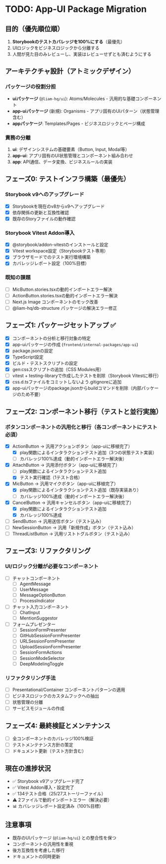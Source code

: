 # TODO: App-UI Package Migration

## 目的（優先順位順）
1. **Storybookのテストカバレッジを100%にする**（最優先）
2. UIロジックをビジネスロジックから分離する
3. 人間が見た目のみレビューし、実装はレビューせずとも済むようにする

## アーキテクチャ設計（アトミックデザイン）

### パッケージの役割分担
- **uiパッケージ** (`@liam-hq/ui`): Atoms/Molecules - 汎用的な基礎コンポーネント
- **app-uiパッケージ** (新規): Organisms - アプリ固有のUIパターン（状態管理含む）
- **appパッケージ**: Templates/Pages - ビジネスロジックとページ構成

### 責務の分離
1. **ui**: デザインシステムの基礎要素（Button, Input, Modal等）
2. **app-ui**: アプリ固有のUI状態管理とコンポーネント組み合わせ
3. **app**: API通信、データ変換、ビジネスルールの実装

## フェーズ0: テストインフラ構築（最優先）

### Storybook v9へのアップグレード
- [x] Storybookを現在のv8からv9へアップグレード
- [x] 依存関係の更新と互換性確認
- [x] 既存のStoryファイルの動作確認

### Storybook Vitest Addon導入
- [x] @storybook/addon-vitestのインストールと設定
- [x] Vitest workspace設定（Storybookテスト専用）
- [x] ブラウザモードでのテスト実行環境構築
- [x] カバレッジレポート設定（100%目標）

### 既知の課題
- [ ] MicButton.stories.tsxの動的インポートエラー解決
- [ ] ActionButton.stories.tsxの動的インポートエラー解決
- [ ] Next.js Image コンポーネントのモック改善
- [ ] @liam-hq/db-structure パッケージの解決エラー修正

## フェーズ1: パッケージセットアップ ✅
- [x] コンポーネントの分析と移行対象の特定
- [x] app-uiパッケージの作成 (`frontend/internal-packages/app-ui`)
- [x] package.jsonの設定
- [x] TypeScript設定
- [x] ビルド・テストスクリプトの設定
- [x] gen:cssスクリプトの追加（CSS Modules用）
- [ ] vitest + testing-libraryで作成したテストを削除（Storybook Vitestに移行）
- [x] css.d.tsファイルをコミットしないよう.gitignoreに追加
- [x] app-uiパッケージのpackage.jsonからbuildコマンドを削除（内部パッケージのため不要）

## フェーズ2: コンポーネント移行（テストと並行実施）

### ボタンコンポーネントの汎用化と移行（各コンポーネントにテスト必須）
- [x] ActionButton → 汎用アクションボタン（app-uiに移植完了）
  - [x] play関数によるインタラクションテスト追加（3つの状態テスト実装）
  - [ ] カバレッジ100%達成（動的インポートエラー解決後）
- [x] AttachButton → 汎用添付ボタン（app-uiに移植完了）
  - [ ] play関数によるインタラクションテスト追加
  - [x] テスト実行確認（1テスト合格）
- [x] MicButton → 汎用マイクボタン（app-uiに移植完了）
  - [x] play関数によるインタラクションテスト追加（既存実装あり）
  - [ ] カバレッジ100%達成（動的インポートエラー解決後）
- [x] CancelButton → 汎用キャンセルボタン（app-uiに移植完了）
  - [x] play関数によるインタラクションテスト追加
  - [x] カバレッジ100%達成
- [ ] SendButton → 汎用送信ボタン（テスト込み）
- [ ] NewSessionButton → 汎用「新規作成」ボタン（テスト込み）
- [ ] ThreadListButton → 汎用リストトグルボタン（テスト込み）

## フェーズ3: リファクタリング

### UI/ロジック分離が必要なコンポーネント
- [ ] チャットコンポーネント
  - [ ] AgentMessage
  - [ ] UserMessage
  - [ ] MessageOptionButton
  - [ ] ProcessIndicator
- [ ] チャット入力コンポーネント
  - [ ] ChatInput
  - [ ] MentionSuggestor
- [ ] フォームプレゼンター
  - [ ] SessionFormPresenter
  - [ ] GitHubSessionFormPresenter
  - [ ] URLSessionFormPresenter
  - [ ] UploadSessionFormPresenter
  - [ ] SessionFormActions
  - [ ] SessionModeSelector
  - [ ] DeepModelingToggle

### リファクタリング手法
- [ ] Presentational/Container コンポーネントパターンの適用
- [ ] ビジネスロジックのカスタムフックへの抽出
- [ ] 状態管理の分離
- [ ] サービスモジュールの作成

## フェーズ4: 最終検証とメンテナンス
- [ ] 全コンポーネントのカバレッジ100%検証
- [ ] テストメンテナンス方針の策定
- [ ] ドキュメント更新（テスト方針含む）

## 現在の進捗状況
- ✅ Storybook v9アップグレード完了
- ✅ Vitest Addon導入・設定完了
- ✅ 134テスト合格（25/27ストーリーファイル）
- ⚠️  2ファイルで動的インポートエラー（解決必要）
- 📊 カバレッジレポート設定済み（100%目標）

## 注意事項
- 既存のUIパッケージ (`@liam-hq/ui`) との整合性を保つ
- コンポーネントの汎用性を重視
- 後方互換性を考慮した移行
- ドキュメントの同時更新
